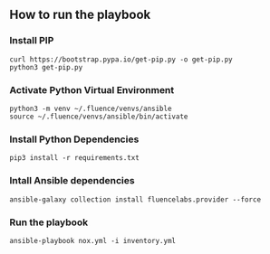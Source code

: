 ## How to run the playbook

### Install PIP

```
curl https://bootstrap.pypa.io/get-pip.py -o get-pip.py
python3 get-pip.py
```

### Activate Python Virtual Environment

```
python3 -m venv ~/.fluence/venvs/ansible
source ~/.fluence/venvs/ansible/bin/activate
```

### Install Python Dependencies

```
pip3 install -r requirements.txt
```

### Intall Ansible dependencies

```
ansible-galaxy collection install fluencelabs.provider --force
```

### Run the playbook

```
ansible-playbook nox.yml -i inventory.yml
```
